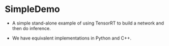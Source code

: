 # SimpleDemo

+ A simple stand-alone example of using TensorRT to build a network and then do inference.

+ We have equivalent implementations in Python and C++.
